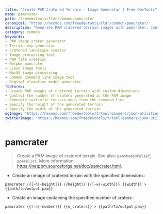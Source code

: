 ```yaml
---
title: "Create PAM Cratered Terrain - Image Generator | Free DevTools"
name: pamcrater
path: /freedevtools/tldr/common/pamcrater
canonical: "https://hexmos.com/freedevtools/tldr/common/pamcrater/"
description: "Generate PAM cratered terrain images with pamcrater. Control image dimensions and crater density effortlessly. Free online tool, no registration required."
category: common
keywords:
- PAM image crater generator
- Terrain map generator
- Cratered landscape creator
- Image processing tool
- PAM file creation
- Netpbm pamcrater
- Linux image tools
- MacOS image processing
- Common command line image tool
- Digital elevation model generator
features:
- Create PAM images of cratered terrain with custom dimensions
- Control the number of craters generated in the PAM image
- Generate realistic terrain maps from the command line
- Specify the height of the generated terrain
- Specify the width of the generated terrain
ogImage: "https://hexmos.com/freedevtools/t/tool-banners/json-utilities-banner.png"
twitterImage: "https://hexmos.com/freedevtools/t/tool-banners/json-utilities-banner.png"
---
```


# pamcrater

> Create a PAM image of cratered terrain.
> See also: `pamshadedrelief`, `ppmrelief`.
> More information: <https://netpbm.sourceforge.net/doc/pamcrater.html>.

- Create an image of cratered terrain with the specified dimensions:

`pamcrater {{[-h|-height]}} {{height}} {{[-w|-width]}} {{width}} > {{path/to/output.pam}}`

- Create an image containing the specified number of craters:

`pamcrater {{[-n|-number]}} {{n_craters}} > {{path/to/output.pam}}`
